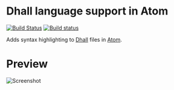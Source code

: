 # Dhall language support in Atom
[![Build Status][travis_badge]][travis_url] [![Build status][appveyor_badge]][appveyor_url]

Adds syntax highlighting to [Dhall][dhall] files in [Atom][atom].

# Preview
![Screenshot][screenshot]


[dhall]: https://dhall-lang.org/
[atom]: https://atom.io/
[screenshot]: https://user-images.githubusercontent.com/77286/53620649-8d23f800-3ba8-11e9-8fd2-4ce8b641cd73.png
[travis_badge]: https://travis-ci.org/jmitchell/atom-language-dhall.svg?branch=master
[travis_url]: https://travis-ci.org/jmitchell/atom-language-dhall
[appveyor_badge]: https://ci.appveyor.com/api/projects/status/2tgmngk8v2bw3ejx/branch/master?svg=true
[appveyor_url]: https://ci.appveyor.com/project/jmitchell/atom-language-dhall/branch/master
